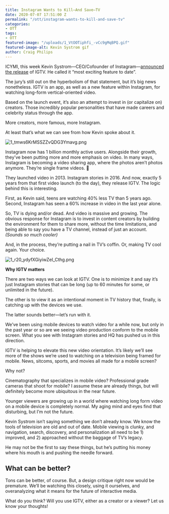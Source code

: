 ```yaml
---
title: Instagram Wants to Kill—And Save—TV
date: 2020-07-07 17:51:00 Z
permalink: "/ott/instagram-wants-to-kill-and-save-tv"
categories:
- OTT
tags:
- OTT
featured-image: "/uploads/1_VtOOTiphfi_-vCc9gMqBPQ.gif"
featured-image-alt: Kevin Systrom gif
author: Craig Philips
---
```


ICYMI, this week Kevin Systrom—CEO/Cofounder of Instagram—[announced the release](https://instagram-press.com/blog/2018/06/20/welcome-to-igtv/) of IGTV. He called it “most exciting feature to date”.

The jury’s still out on the hyperbolism of that statement, but it’s big news nonetheless. IGTV is an app, as well as a new feature within Instagram, for watching long-form vertical-oriented video.

Based on the launch event, it’s also an attempt to invest in (or capitalize on) creators. Those incredibly popular personalities that have made careers and celebrity status through the app.

More creators, more famous, more Instagram.

At least that’s what we can see from how Kevin spoke about it.

![1_tmws6KrMSSZZvQDG3Ymavg.png](/uploads/1_tmws6KrMSSZZvQDG3Ymavg.png)

Instagram now has 1 billion monthly active users. Alongside their growth, they’ve been putting more and more emphasis on video. In many ways, Instagram is becoming a video sharing app, where the photos aren’t photos anymore. They’re single frame videos. 🤯

They launched video in 2013. Instagram stories in 2016. And now, exactly 5 years from that first video launch (to the day), they release IGTV. The logic behind this is interesting.

First, as Kevin said, teens are watching 40% less TV than 5 years ago. Second, Instagram has seen a 60% increase in video in the last year alone.

So, TV is dying and/or dead. And video is massive and growing. The obvious response for Instagram is to invest in content creators by building the environment for them to share more, without the time limitations, and being able to say you have a TV channel, instead of just an account._(Sounds so much cooler)_

And, in the process, they’re putting a nail in TV’s coffin. Or, making TV cool again. Your choice.

![1_r20_ydyfXGiyiwZeI_Cthg.png](/uploads/1_r20_ydyfXGiyiwZeI_Cthg.png)

**Why IGTV matters**

There are two ways we can look at IGTV. One is to minimize it and say it’s just Instagram stories that can be long (up to 60 minutes for some, or unlimited in the future).

The other is to view it as an intentional moment in TV history that, finally, is catching up with the devices we use.

The latter sounds better—let’s run with it.

We’ve been using mobile devices to watch video for a while now, but only in the past year or so are we seeing video production conform to the mobile screen. What you see with Instagram stories and HQ has pushed us in this direction.

IGTV is helping to elevate this new video orientation. It’s likely we’ll see more of the shows we’re used to watching on a television being framed for mobile. News, sitcoms, sports, and movies all made for a mobile screen?

Why not?

Cinematography that specializes in mobile video? Professional grade cameras that shoot for mobile? I assume these are already things, but will definitely become more ubiquitous in the near future.

Younger viewers are growing up in a world where watching long form video on a mobile device is completely normal. My aging mind and eyes find that disturbing, but I’m not the future.

Kevin Systrom isn’t saying something we don’t already know. We know the tools of television are old and out of date. Mobile viewing is clunky, and navigation, search, discovery, and personalization all need to be 1) improved, and 2) approached without the baggage of TV’s legacy.

He may not be the first to say these things, but he’s putting his money where his mouth is and pushing the needle forward.

## **What can be better?**

Tons can be better, of course. But, a design critique right now would be premature. We’ll be watching this closely, using it ourselves, and overanalyzing what it means for the future of interactive media.

What do you think? Will you use IGTV, either as a creator or a viewer? Let us know your thoughts!
